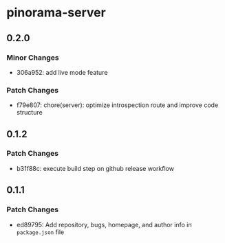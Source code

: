 # pinorama-server

## 0.2.0

### Minor Changes

- 306a952: add live mode feature

### Patch Changes

- f79e807: chore(server): optimize introspection route and improve code structure

## 0.1.2

### Patch Changes

- b31f88c: execute build step on github release workflow

## 0.1.1

### Patch Changes

- ed89795: Add repository, bugs, homepage, and author info in `package.json` file
